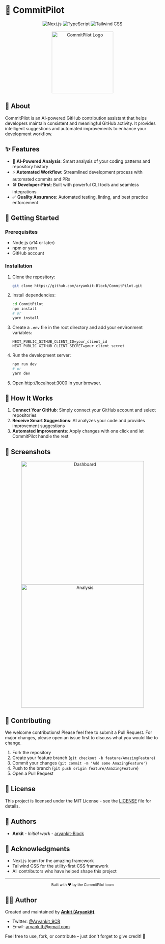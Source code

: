 # 🚀 CommitPilot

<div align="center">
  <img src="https://img.shields.io/badge/Next.js-000000?style=for-the-badge&logo=next.js&logoColor=white" alt="Next.js" />
  <img src="https://img.shields.io/badge/TypeScript-007ACC?style=for-the-badge&logo=typescript&logoColor=white" alt="TypeScript" />
  <img src="https://img.shields.io/badge/Tailwind_CSS-38B2AC?style=for-the-badge&logo=tailwind-css&logoColor=white" alt="Tailwind CSS" />
</div>

<br />

<div align="center">
  <img src="public/commitpilot-logo.png" alt="CommitPilot Logo" width="200" />
</div>

## 📝 About

CommitPilot is an AI-powered GitHub contribution assistant that helps developers maintain consistent and meaningful GitHub activity. It provides intelligent suggestions and automated improvements to enhance your development workflow.

## ✨ Features

- 🤖 **AI-Powered Analysis**: Smart analysis of your coding patterns and repository history
- ⚡ **Automated Workflow**: Streamlined development process with automated commits and PRs
- 🛠️ **Developer-First**: Built with powerful CLI tools and seamless integrations
- ✅ **Quality Assurance**: Automated testing, linting, and best practice enforcement

## 🚀 Getting Started

### Prerequisites

- Node.js (v14 or later)
- npm or yarn
- GitHub account

### Installation

1. Clone the repository:
   ```bash
   git clone https://github.com/aryankit-Block/CommitPilot.git
   ```

2. Install dependencies:
   ```bash
   cd CommitPilot
   npm install
   # or
   yarn install
   ```

3. Create a `.env` file in the root directory and add your environment variables:
   ```env
   NEXT_PUBLIC_GITHUB_CLIENT_ID=your_client_id
   NEXT_PUBLIC_GITHUB_CLIENT_SECRET=your_client_secret
   ```

4. Run the development server:
   ```bash
   npm run dev
   # or
   yarn dev
   ```

5. Open [http://localhost:3000](http://localhost:3000) in your browser.

## 🎯 How It Works

1. **Connect Your GitHub**: Simply connect your GitHub account and select repositories
2. **Receive Smart Suggestions**: AI analyzes your code and provides improvement suggestions
3. **Automated Improvements**: Apply changes with one click and let CommitPilot handle the rest

## 📸 Screenshots

<div align="center">
  <img src="public/screenshots/dashboard.png" alt="Dashboard" width="400" />
  <img src="public/screenshots/analysis.png" alt="Analysis" width="400" />
</div>

## 🤝 Contributing

We welcome contributions! Please feel free to submit a Pull Request. For major changes, please open an issue first to discuss what you would like to change.

1. Fork the repository
2. Create your feature branch (`git checkout -b feature/AmazingFeature`)
3. Commit your changes (`git commit -m 'Add some AmazingFeature'`)
4. Push to the branch (`git push origin feature/AmazingFeature`)
5. Open a Pull Request

## 📄 License

This project is licensed under the MIT License - see the [LICENSE](LICENSE) file for details.

## 👥 Authors

- **Ankit** - *Initial work* - [aryankit-Block](https://github.com/aryankit-Block)

## 🙏 Acknowledgments

- Next.js team for the amazing framework
- Tailwind CSS for the utility-first CSS framework
- All contributors who have helped shape this project

---

<div align="center">
  <sub>Built with ❤️ by the CommitPilot team</sub>
</div>

## 👨‍💻 Author

Created and maintained by **[Ankit (Aryankit)](https://github.com/Aryankit9CR)**.

- Twitter: [@Aryankit_9CR](https://x.com/Aryankit_9CR)
- Email: aryankitb@gmail.com

Feel free to use, fork, or contribute – just don't forget to give credit! 🌟
